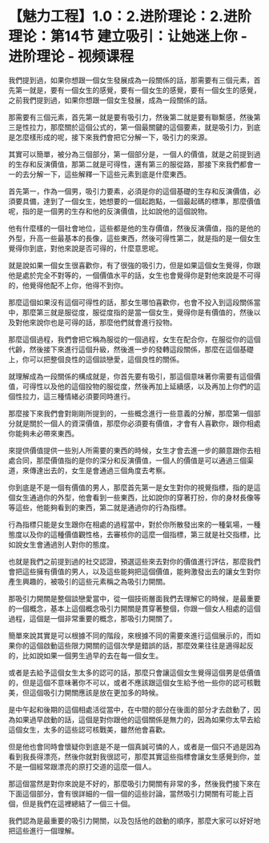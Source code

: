 # 【魅力工程】1.0：2.进阶理论：2.进阶理论：第14节 建立吸引：让她迷上你 - 进阶理论 - 视频课程

我們提到過，如果你想跟一個女生發展成為一段關係的話，那需要有三個元素，首先第一就是，要有一個女生的感覺，要有一個女生的感覺，要有一個女生的感覺，之前我們提到過，如果你想跟一個女生發展，成為一段關係的話。

那需要有三個元素，首先第一就是要有吸引力，然後第二就是要有聯繫感，然後第三是性拉力，那麼關於這個公式的，第一個最關鍵的這個要素，就是吸引力，到底是怎麼樣形成的呢，接下來我們會把它分解一下，吸引力的來源。

其實可以簡單，被分為三個部分，第一個部分是，一個人的價值，就是之前提到過的生存和反演價值，那第二就是可得性，還有第三的服從路，那接下來我們都會一一的去分解一下，這些解釋一下這些元素到底是什麼東西。

首先第一，作為一個男，吸引力要素，必須是你的這個基礎的生存和反演價值，必須要具備，達到了一個女生，她想要的一個起跑點，一個最起碼的標準，那麼價值呢，指的是一個男的生存和他的反演價值，比如說他的這個說物。

他有什麼樣的一個社會地位，這些都是他的生存價值，然後反演價值，指的是他的外型，升高一些最基本的長像，這些東西，然後可得性第二，就是指的是一個女生覺得你到底，對他來說是否可得的，什麼意思呢。

就是說如果一個女生很喜歡你，有了很強的吸引力，但是如果這個女生覺得，你跟他是處於完全不對等的，一個價值水平的話，女生也會覺得你是對他來說是不可得的，他覺得他配不上你，他得不到你。

那麼這個如果沒有這個可得性的話，那女生哪怕喜歡你，也會不投入到這段關係當中，那麼第三就是服從度，服從度指的是當一個女生，覺得你是有價值的，然後以及對他來說你也是可得的話，那麼他們就會進行投物。

那麼這個過程，我們會把它稱為服從的一個過程，女生在配合你，在服從你的這個代齡，然後接下來進行這個升級，然後進一步的發轉這段關係，那麼在這個基礎上，你可以把整個良性的這個談戀愛，這個良性的關係。

就理解成為一段關係的構成就是，你首先要有吸引，那這個意味著你需要有這個價值，可得性以及他的這個投物的服從度，然後再加上延續感，以及再加上你們的這個性拉力，這三種情緒必須要同時進行。

那麼接下來我們會對剛剛所提到的，一些概念進行一些意義的分解，那麼第一個部分就是關於一個人的資深價值，那麼你必須要有價值，才會有人喜歡你，跟你相處你能夠未必帶來東西。

來提供價值提供一些別人所需要的東西的時候，女生才會去進一步的願意跟你去相處合同，那麼價值指的是你的深分和反演價值，一個人的價值是可以通過三個渠道，來傳達出去的，女生是會通過三個角度去考察。

你到底是不是一個有價值的男人，那麼首先第一是女生對你的視覺指標，指的是這個女生通過你的外型，他會看到一些東西，比如說你的穿著打扮，你的身材長像等等這些，他能夠看到的東西，第二就是通過你的行為指標。

行為指標只能是女生跟你在相處的過程當中，對於你所散發出來的一種氣場，一種態度以及你的這種價值觀性格，去審核你的這麼一個指標，第三就是社交指標，比如說女生會通過別人對你的態度。

也就是我們之前提到過的社交認證，預選這些來去對你的價值進行評估，那麼我們會把這些擁有價值的男人，以及這些能夠把這個價值，能夠激發出去的讓女生對你產生興趣的，被吸引的這些元素稱之為吸引力開關。

那吸引力開關是整個談戀愛當中，從一個技術層面我們去理解它的時候，是最重要的一個概念，基本上這個概念吸引力開關是貫穿著整個，你跟一個女人相處的這個過程，這個是一個非常重要的概念，那吸引力開關了。

簡單來說其實是可以根據不同的階段，來根據不同的需要來進行這個展示的，而如果你的這個啟動這些限力開關的這個次學是錯誤的話，那麼效果往往是適得起反的，比如說如果一個男生過早的去在每一個女生。

或者是去給予這個女生太多的認可的話，那麼只會讓這個女生覺得這個男是低價值的，但是這個不意味著你不可以，或者不應該跟這個女生給予他一些你的認可核戰美，但這個吸引力開關應該是放在更加多的時候。

是中午起和後期的這個相處活從當中，在中間的部分在後面的部分才去啟動了，因為如果過早啟動的話，這個是對你跟他的這個關係是無力的，因為如果你太早去給這個女生，太多的這些認可核戰美，雖然他會喜歡。

但是他也會同時會懷疑你到底是不是一個真誠可憐的人，或者是一個只不過是因為看到我長得漂亮，然後你就對我很認可，那麼其實這些指標會讓女生感覺到你，並不是一個經常跟漂亮的原打交道的這麼一個人。

那這個當然是對你來說是不好的，那麼吸引力開關有非常的多，然後我們接下來在下面這個部分，會有很詳細的一個一個的這些討論，當然吸引力開關有可能上百個，但是我們在這裡總結了一個三十個。

我們認為是最重要的吸引力開關，以及包括他的啟動的順序，那麼大家可以好好地把這些進行一個理解。